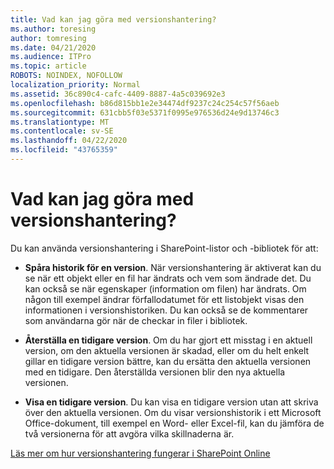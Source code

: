 ```yaml
---
title: Vad kan jag göra med versionshantering?
ms.author: toresing
author: tomresing
ms.date: 04/21/2020
ms.audience: ITPro
ms.topic: article
ROBOTS: NOINDEX, NOFOLLOW
localization_priority: Normal
ms.assetid: 36c890c4-cafc-4409-8887-4a5c039692e3
ms.openlocfilehash: b86d815bb1e2e34474df9237c24c254c57f56aeb
ms.sourcegitcommit: 631cbb5f03e5371f0995e976536d24e9d13746c3
ms.translationtype: MT
ms.contentlocale: sv-SE
ms.lasthandoff: 04/22/2020
ms.locfileid: "43765359"
---
```

# <a name="what-can-i-do-with-versioning"></a>Vad kan jag göra med versionshantering?

Du kan använda versionshantering i SharePoint-listor och -bibliotek för att:
  
- **Spåra historik för en version**. När versionshantering är aktiverat kan du se när ett objekt eller en fil har ändrats och vem som ändrade det. Du kan också se när egenskaper (information om filen) har ändrats. Om någon till exempel ändrar förfallodatumet för ett listobjekt visas den informationen i versionshistoriken. Du kan också se de kommentarer som användarna gör när de checkar in filer i bibliotek. 
    
- **Återställa en tidigare version**. Om du har gjort ett misstag i en aktuell version, om den aktuella versionen är skadad, eller om du helt enkelt gillar en tidigare version bättre, kan du ersätta den aktuella versionen med en tidigare. Den återställda versionen blir den nya aktuella versionen. 
    
- **Visa en tidigare version**. Du kan visa en tidigare version utan att skriva över den aktuella versionen. Om du visar versionshistorik i ett Microsoft Office-dokument, till exempel en Word- eller Excel-fil, kan du jämföra de två versionerna för att avgöra vilka skillnaderna är. 
    
[Läs mer om hur versionshantering fungerar i SharePoint Online](https://go.microsoft.com/fwlink/?linkid=875710)
  

